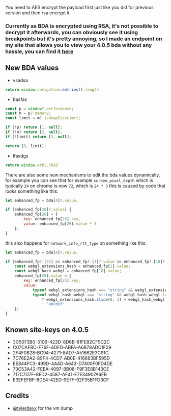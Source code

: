 You need to AES encrypt the payload first just like you did for previous version and then rsa encrypt it
### **Currently as BDA is encrypted using RSA, it's not possible to decrypt it afterwards, you can obviously see it using breakpoints but it's pretty annoying, so I made an endpoint on my site that allows you to view your 4.0.5 bda without any hassle, you can find it [here](https://fingerprinting.my/my-fingerprint)**

## New BDA values
- vsadsa
```javascript
return window.navigation.entries().length
```
- basfas
```javascript
const p = window?.performance;
const m = p?.memory;
const limit = m?.jsHeapSizeLimit;

if (!p) return [1, null];
if (!m) return [2, null];
if (!limit) return [3, null];

return [0, limit];
```
- lfasdgs
```javascript
return window.arkl.cbid
```

There are also some new mechanisms to edit the bda values dynamically, for example you can see that for example `screen_pixel_depth` which is typically `24` on chrome is now `72`, which is `24 * 3`
this is caused by code that looks something like this:

```javascript
let enhanced_fp = bda[4]?.value;

if (enhanced_fp[26]?.value) {
    enhanced_fp[26] = {
        key: enhanced_fp[26].key,
        value: enhanced_fp[26].value * 3
    };
}
```

this also happens for `network_info_rtt_type` on something like this:

```javascript
let enhanced_fp = bda[4]?.value;

if (enhanced_fp?.[25] && enhanced_fp?.[1]?.value && enhanced_fp?.[18]?.value) {
    const webgl_extensions_hash = enhanced_fp[1].value;
    const webgl_hash_webgl = enhanced_fp[18].value;
    enhanced_fp[25].value = {
        key: enhanced_fp[25].key,
        value:
            typeof webgl_extensions_hash === "string" && webgl_extensions_hash.length > 12 &&
            typeof webgl_hash_webgl === "string" && webgl_hash_webgl.length > 12
                ? webgl_extensions_hash.slice(0, 3) + webgl_hash_webgl.slice(0, 3)
                : "abcdef"
    };
}
```

## Known site-keys on 4.0.5
- 3C5073B0-3106-423D-8D6B-81FE82CF5C2C
- C07CAFBC-F76F-4DFD-ABFA-A6B78ADC1F29
- 2F4F0B28-BC94-4271-8AD7-A51662E3C91C
- 7D76E2A2-89F4-4CD7-AB0E-416683BF595D
- EE844FC3-499D-4A4D-A643-D7400F0FD4DE
- 73C53A42-FEEA-4097-8B08-F9F3E8B143CE
- 717C7D7F-8ED2-4587-AF41-E7E34907A6FB
- E3EFEFBF-8DE4-42ED-9E7F-92F35B1FD3CF

## Credits
- [@tylerdevx](https://github.com/tylerdevx/) for the vm dump
